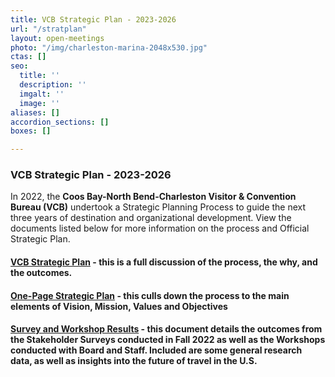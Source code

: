 ```yaml
---
title: VCB Strategic Plan - 2023-2026
url: "/stratplan"
layout: open-meetings
photo: "/img/charleston-marina-2048x530.jpg"
ctas: []
seo:
  title: ''
  description: ''
  imgalt: ''
  image: ''
aliases: []
accordion_sections: []
boxes: []

---
```

### VCB Strategic Plan - 2023-2026

In 2022, the **Coos Bay-North Bend-Charleston Visitor & Convention Bureau (VCB)** undertook a Strategic Planning Process to guide the next three years of destination and organizational development. View the documents listed below for more information on the process and Official Strategic Plan.

#### [**VCB Strategic Plan**](/img/vcb-strategicplan-23-26.pdf) - this is a full discussion of the process, the why, and the outcomes.

#### [**One-Page Strategic Plan**](/img/cbnbcvcb-final-strategic-plan-23-26.pdf) - this culls down the process to the main elements of Vision, Mission, Values and Objectives

#### [**Survey and Workshop Results**](/img/stakeholder-presentation-with-feedback.pdf) - this document details the outcomes from the Stakeholder Surveys conducted in Fall 2022 as well as the Workshops conducted with Board and Staff. Included are some general research data, as well as insights into the future of travel in the U.S.